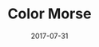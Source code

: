 ---
layout: default
category: ktane
project_group: "Keep Talking and Nobody Explodes"
title: "Color Morse"
source_url: https://github.com/ZekNikZ/KTANE_ColorMorse
project_url_text: "Steam Workshop"
project_url: http://steamcommunity.com/sharedfiles/filedetails/?id=1096373999
date: 2017-07-31
---